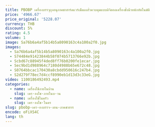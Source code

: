 ```yaml
---
title: PBOBP เครื่องบรรจุถุงอนุภาคชาฮาร์ดแวร์เม็ดผงถั่วควบคุมแบบดิจิตอลเครื่องชั่งน้ําหนักอัตโนมัติ
price: '4966.67'
price_original: '5228.07'
currency: THB
discount: 5%
rating: 4.5
volume: 1
image: Sa76b6a4af5b14b5a8090163c4a100a2f0.jpg
images:
  - Sa76b6a4af5b14b5a8090163c4a100a2f0.jpg
  - S74484e91423844b58f074b5713766e92b.jpg
  - Scbd67c88945f4ded8ff76b0200fe1ecar.jpg
  - Sec9bd1d988964c7180d4988b65e672c48.jpg
  - S0764bbcac170430a8cbdd950616c247b4.jpg
  - S2d279f78ec7d4ccf8990eb1d13d3c33eG.jpg
video: 1100186492493.mp4
categories:
  - name: เครื่องใช้ภายในบ้าน
    slug: เคร-องใช-ภายในบ-าน
  - name: เครื่องใช้ในครัว
    slug: เคร-องใช-ในคร
slug: pbobp-เคร-องบรรจ-งอน-ภาคชาฮาร
encode: oFiXS4C
lang: th
---
```

  